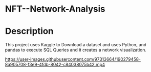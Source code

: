 # NFT--Network-Analysis

# Description
This project uses Kaggle to Download a dataset and uses Python, and pandas to execute SQL Queries and it creates a network visualization.



https://user-images.githubusercontent.com/97313664/190279458-8a905708-f3e9-4fdb-8042-c84038075b42.mp4


